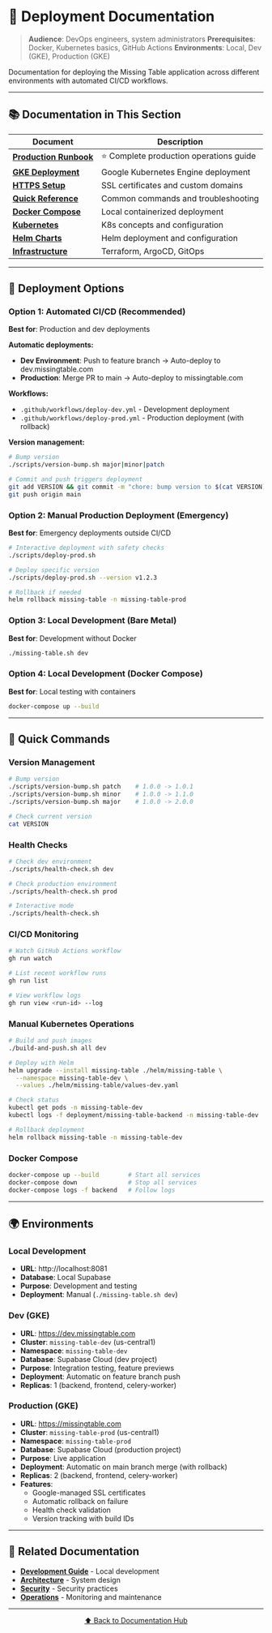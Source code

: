 # 🚀 Deployment Documentation

> **Audience**: DevOps engineers, system administrators
> **Prerequisites**: Docker, Kubernetes basics, GitHub Actions
> **Environments**: Local, Dev (GKE), Production (GKE)

Documentation for deploying the Missing Table application across different environments with automated CI/CD workflows.

---

## 📚 Documentation in This Section

| Document | Description |
|----------|-------------|
| **[Production Runbook](production-runbook.md)** | ⭐ Complete production operations guide |
| **[GKE Deployment](gke-deployment.md)** | Google Kubernetes Engine deployment |
| **[HTTPS Setup](https-setup.md)** | SSL certificates and custom domains |
| **[Quick Reference](https-quick-reference.md)** | Common commands and troubleshooting |
| **[Docker Compose](docker-compose.md)** | Local containerized deployment |
| **[Kubernetes](kubernetes.md)** | K8s concepts and configuration |
| **[Helm Charts](helm-charts.md)** | Helm deployment and configuration |
| **[Infrastructure](infrastructure/)** | Terraform, ArgoCD, GitOps |

---

## 🎯 Deployment Options

### Option 1: Automated CI/CD (Recommended)
**Best for**: Production and dev deployments

**Automatic deployments:**
- **Dev Environment**: Push to feature branch → Auto-deploy to dev.missingtable.com
- **Production**: Merge PR to main → Auto-deploy to missingtable.com

**Workflows:**
- `.github/workflows/deploy-dev.yml` - Development deployment
- `.github/workflows/deploy-prod.yml` - Production deployment (with rollback)

**Version management:**
```bash
# Bump version
./scripts/version-bump.sh major|minor|patch

# Commit and push triggers deployment
git add VERSION && git commit -m "chore: bump version to $(cat VERSION)"
git push origin main
```

### Option 2: Manual Production Deployment (Emergency)
**Best for**: Emergency deployments outside CI/CD
```bash
# Interactive deployment with safety checks
./scripts/deploy-prod.sh

# Deploy specific version
./scripts/deploy-prod.sh --version v1.2.3

# Rollback if needed
helm rollback missing-table -n missing-table-prod
```

### Option 3: Local Development (Bare Metal)
**Best for**: Development without Docker
```bash
./missing-table.sh dev
```

### Option 4: Local Development (Docker Compose)
**Best for**: Local testing with containers
```bash
docker-compose up --build
```

---

## 🔧 Quick Commands

### Version Management
```bash
# Bump version
./scripts/version-bump.sh patch    # 1.0.0 -> 1.0.1
./scripts/version-bump.sh minor    # 1.0.0 -> 1.1.0
./scripts/version-bump.sh major    # 1.0.0 -> 2.0.0

# Check current version
cat VERSION
```

### Health Checks
```bash
# Check dev environment
./scripts/health-check.sh dev

# Check production environment
./scripts/health-check.sh prod

# Interactive mode
./scripts/health-check.sh
```

### CI/CD Monitoring
```bash
# Watch GitHub Actions workflow
gh run watch

# List recent workflow runs
gh run list

# View workflow logs
gh run view <run-id> --log
```

### Manual Kubernetes Operations
```bash
# Build and push images
./build-and-push.sh all dev

# Deploy with Helm
helm upgrade --install missing-table ./helm/missing-table \
  --namespace missing-table-dev \
  --values ./helm/missing-table/values-dev.yaml

# Check status
kubectl get pods -n missing-table-dev
kubectl logs -f deployment/missing-table-backend -n missing-table-dev

# Rollback deployment
helm rollback missing-table -n missing-table-dev
```

### Docker Compose
```bash
docker-compose up --build        # Start all services
docker-compose down              # Stop all services
docker-compose logs -f backend   # Follow logs
```

---

## 🌍 Environments

### Local Development
- **URL**: http://localhost:8081
- **Database**: Local Supabase
- **Purpose**: Development and testing
- **Deployment**: Manual (`./missing-table.sh dev`)

### Dev (GKE)
- **URL**: https://dev.missingtable.com
- **Cluster**: `missing-table-dev` (us-central1)
- **Namespace**: `missing-table-dev`
- **Database**: Supabase Cloud (dev project)
- **Purpose**: Integration testing, feature previews
- **Deployment**: Automatic on feature branch push
- **Replicas**: 1 (backend, frontend, celery-worker)

### Production (GKE)
- **URL**: https://missingtable.com
- **Cluster**: `missing-table-prod` (us-central1)
- **Namespace**: `missing-table-prod`
- **Database**: Supabase Cloud (production project)
- **Purpose**: Live application
- **Deployment**: Automatic on main branch merge (with rollback)
- **Replicas**: 2 (backend, frontend, celery-worker)
- **Features**:
  - Google-managed SSL certificates
  - Automatic rollback on failure
  - Health check validation
  - Version tracking with build IDs

---

## 📖 Related Documentation

- **[Development Guide](../02-development/)** - Local development
- **[Architecture](../03-architecture/)** - System design
- **[Security](../06-security/)** - Security practices
- **[Operations](../07-operations/)** - Monitoring and maintenance

---

<div align="center">

[⬆ Back to Documentation Hub](../README.md)

</div>
